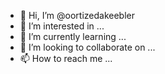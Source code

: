 - 👋 Hi, I’m @oortizedakeebler
- 👀 I’m interested in ...
- 🌱 I’m currently learning ...
- 💞️ I’m looking to collaborate on ...
- 📫 How to reach me ...

<!---
oortizedakeebler/oortizedakeebler is a ✨ special ✨ repository because its `README.md` (this file) appears on your GitHub profile.
You can click the Preview link to take a look at your changes.
--->

